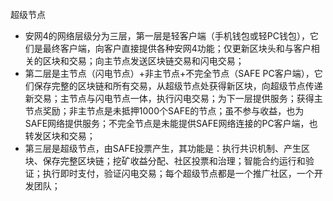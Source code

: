 超级节点
- 安网4的网络层级分为三层，第一层是轻客户端（手机钱包或轻PC钱包），它们是最终客户端，向客户直接提供各种安网4功能；仅更新区块头和与客户相关的区块和交易；向主节点发送区块链交易和闪电交易；
- 第二层是主节点（闪电节点）+非主节点+不完全节点（SAFE PC客户端），它们保存完整的区块链和所有交易，从超级节点处获得新区块，向超级节点传递新交易；主节点与闪电节点一体，执行闪电交易；为下一层提供服务；获得主节点奖励；非主节点是未抵押1000个SAFE的节点；虽不参与收益，也为SAFE网络提供服务；不完全节点是未能提供SAFE网络连接的PC客户端，也转发区块和交易；
- 第三层是超级节点，由SAFE投票产生，其功能是：执行共识机制、产生区块、保存完整区块链；挖矿收益分配、社区投票和治理；智能合约运行和验证；执行即时支付，验证闪电交易；每个超级节点都是一个推广社区，一个开发团队；
